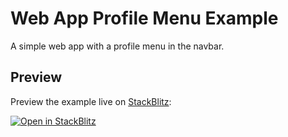 # Web App Profile Menu Example

A simple web app with a profile menu in the navbar.

## Preview

Preview the example live on [StackBlitz](http://stackblitz.com/):

[![Open in StackBlitz](https://developer.stackblitz.com/img/open_in_stackblitz.svg)](https://stackblitz.com/github/Festo-se/festo-ui-examples/tree/main/examples/web-essentials/web-app-profile-menu)
